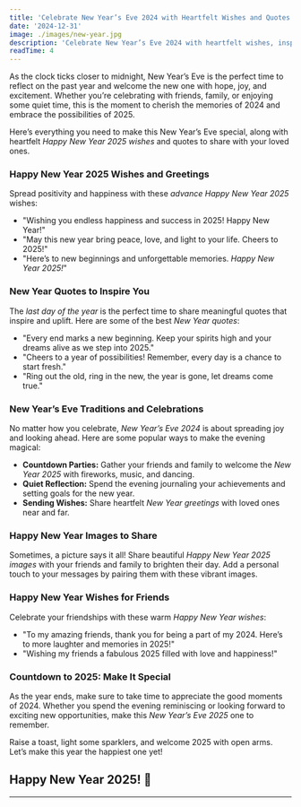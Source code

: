 ```yaml
---
title: 'Celebrate New Year’s Eve 2024 with Heartfelt Wishes and Quotes'
date: '2024-12-31'
image: ./images/new-year.jpg
description: 'Celebrate New Year’s Eve 2024 with heartfelt wishes, inspiring quotes, and fun traditions. Welcome 2025 with joy and share warm greetings, images, and messages to make this New Year unforgettable!'
readTime: 4
---
```


As the clock ticks closer to midnight, New Year’s Eve is the perfect time to reflect on the past year and welcome the new one with hope, joy, and excitement. Whether you’re celebrating with friends, family, or enjoying some quiet time, this is the moment to cherish the memories of 2024 and embrace the possibilities of 2025.

Here’s everything you need to make this New Year’s Eve special, along with heartfelt _Happy New Year 2025 wishes_ and quotes to share with your loved ones.

### **Happy New Year 2025 Wishes and Greetings**

Spread positivity and happiness with these _advance Happy New Year 2025_ wishes:

- "Wishing you endless happiness and success in 2025! Happy New Year!"
- "May this new year bring peace, love, and light to your life. Cheers to 2025!"
- "Here’s to new beginnings and unforgettable memories. _Happy New Year 2025!_"

### **New Year Quotes to Inspire You**

The _last day of the year_ is the perfect time to share meaningful quotes that inspire and uplift. Here are some of the best _New Year quotes_:

- "Every end marks a new beginning. Keep your spirits high and your dreams alive as we step into 2025."
- "Cheers to a year of possibilities! Remember, every day is a chance to start fresh."
- "Ring out the old, ring in the new, the year is gone, let dreams come true."

### **New Year’s Eve Traditions and Celebrations**

No matter how you celebrate, _New Year’s Eve 2024_ is about spreading joy and looking ahead. Here are some popular ways to make the evening magical:

- **Countdown Parties:** Gather your friends and family to welcome the _New Year 2025_ with fireworks, music, and dancing.
- **Quiet Reflection:** Spend the evening journaling your achievements and setting goals for the new year.
- **Sending Wishes:** Share heartfelt _New Year greetings_ with loved ones near and far.

### **Happy New Year Images to Share**

Sometimes, a picture says it all! Share beautiful _Happy New Year 2025 images_ with your friends and family to brighten their day. Add a personal touch to your messages by pairing them with these vibrant images.

### **Happy New Year Wishes for Friends**

Celebrate your friendships with these warm _Happy New Year wishes_:

- "To my amazing friends, thank you for being a part of my 2024. Here’s to more laughter and memories in 2025!"
- "Wishing my friends a fabulous 2025 filled with love and happiness!"

### **Countdown to 2025: Make It Special**

As the year ends, make sure to take time to appreciate the good moments of 2024. Whether you spend the evening reminiscing or looking forward to exciting new opportunities, make this _New Year’s Eve 2025_ one to remember.

Raise a toast, light some sparklers, and welcome 2025 with open arms. Let’s make this year the happiest one yet!

## Happy New Year 2025! 🎉

---
